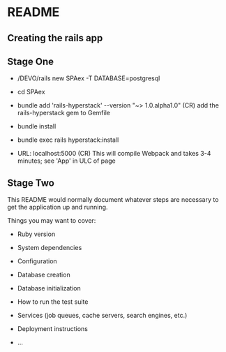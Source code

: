 # README

## Creating the rails app

## Stage One

- /DEVO/rails new SPAex -T DATABASE=postgresql
- cd SPAex

- bundle add 'rails-hyperstack' --version "~> 1.0.alpha1.0" (CR)  add the rails-hyperstack gem to Gemfile
- bundle install

- bundle exec rails hyperstack:install

- URL:  localhost:5000  (CR)  This will compile Webpack and takes 3-4 minutes; see 'App' in ULC of page


## Stage Two


This README would normally document whatever steps are necessary to get the
application up and running.

Things you may want to cover:

* Ruby version

* System dependencies

* Configuration

* Database creation

* Database initialization

* How to run the test suite

* Services (job queues, cache servers, search engines, etc.)

* Deployment instructions

* ...
